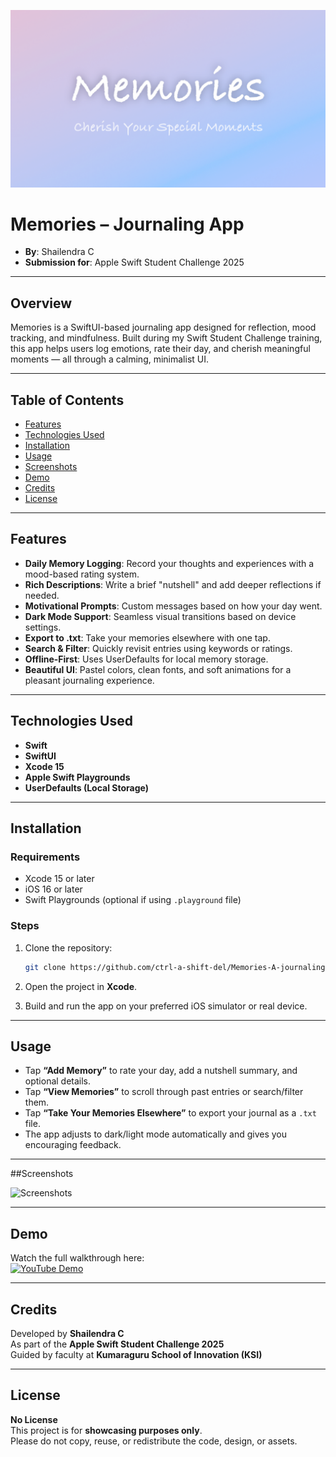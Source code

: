 ![Memories App Banner](./banner.png)

# Memories – Journaling App

- **By**: Shailendra C  
- **Submission for**: Apple Swift Student Challenge 2025

---

## Overview

Memories is a SwiftUI-based journaling app designed for reflection, mood tracking, and mindfulness. Built during my Swift Student Challenge training, this app helps users log emotions, rate their day, and cherish meaningful moments — all through a calming, minimalist UI.

---

## Table of Contents

- [Features](#features)
- [Technologies Used](#technologies-used)
- [Installation](#installation)
- [Usage](#usage)
- [Screenshots](#screenshots)
- [Demo](#demo)
- [Credits](#credits)
- [License](#license)

---

## Features

- **Daily Memory Logging**: Record your thoughts and experiences with a mood-based rating system.
- **Rich Descriptions**: Write a brief "nutshell" and add deeper reflections if needed.
- **Motivational Prompts**: Custom messages based on how your day went.
- **Dark Mode Support**: Seamless visual transitions based on device settings.
- **Export to .txt**: Take your memories elsewhere with one tap.
- **Search & Filter**: Quickly revisit entries using keywords or ratings.
- **Offline-First**: Uses UserDefaults for local memory storage.
- **Beautiful UI**: Pastel colors, clean fonts, and soft animations for a pleasant journaling experience.

---

## Technologies Used

- **Swift**
- **SwiftUI**
- **Xcode 15**
- **Apple Swift Playgrounds**
- **UserDefaults (Local Storage)**

---

## Installation

### Requirements

- Xcode 15 or later
- iOS 16 or later
- Swift Playgrounds (optional if using `.playground` file)

### Steps

1. Clone the repository:
   ```bash
   git clone https://github.com/ctrl-a-shift-del/Memories-A-journaling-app-built-using-swiftUI.git
   ```

2. Open the project in **Xcode**.

3. Build and run the app on your preferred iOS simulator or real device.

---

## Usage

- Tap **“Add Memory”** to rate your day, add a nutshell summary, and optional details.
- Tap **“View Memories”** to scroll through past entries or search/filter them.
- Tap **“Take Your Memories Elsewhere”** to export your journal as a `.txt` file.
- The app adjusts to dark/light mode automatically and gives you encouraging feedback.

---

##Screenshots

![Screenshots](./screenshot.png)

---

## Demo

Watch the full walkthrough here:  
[![YouTube Demo](https://img.youtube.com/vi/yBgKz5GKpOY/0.jpg)](https://youtu.be/yBgKz5GKpOY)

---

## Credits

Developed by **Shailendra C**  
As part of the **Apple Swift Student Challenge 2025**  
Guided by faculty at **Kumaraguru School of Innovation (KSI)**

---

## License

**No License**  
This project is for **showcasing purposes only**.  
Please do not copy, reuse, or redistribute the code, design, or assets.
